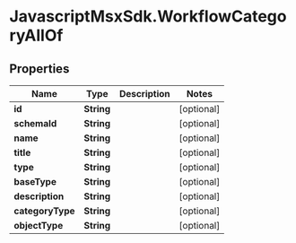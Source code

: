 # JavascriptMsxSdk.WorkflowCategoryAllOf

## Properties

Name | Type | Description | Notes
------------ | ------------- | ------------- | -------------
**id** | **String** |  | [optional] 
**schemaId** | **String** |  | [optional] 
**name** | **String** |  | [optional] 
**title** | **String** |  | [optional] 
**type** | **String** |  | [optional] 
**baseType** | **String** |  | [optional] 
**description** | **String** |  | [optional] 
**categoryType** | **String** |  | [optional] 
**objectType** | **String** |  | [optional] 


